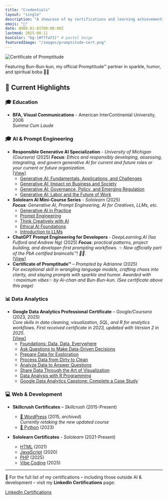 ```yaml
---
title: "Credentials"
layout: "single"
description: "A showcase of my certifications and learning achievements"
emoji: "📜"
date: 0000-01-01T00:00:00Z
lastmod: 2025-08-11
boxColor: "bg-[#fffaf3]" # pastel beige
featuredImage: "/images/promptitude-cert.png"
---
```


<div class="text-center mb-8">
  <img src="/images/promptitude-cert.png" alt="Certificate of Promptitude" class="rounded-xl shadow-lg border-4 border-pink-200 inline-block max-w-full md:max-w-lg">
  <p class="mt-4 text-sm italic text-gray-600">
    Featuring Bun-Bun-kun, my official Promptitude™ partner in sparkle, humor, and spiritual boba 🍹✨
  </p>
</div>

## 🌸 Current Highlights

### 🎓 Education
- **BFA, Visual Communications** - American InterContinental University, 2006<br>
  *Summa Cum Laude*

### 🎓 AI & Prompt Engineering
- **Responsible Generative AI Specialization** - *University of Michigan (Coursera)* (2025)
  ***Focus***: *Ethics and responsibly developing, assessing, integrating, and govern generative AI for current and future roles or your current or future organization.*<br>
  [[View]](https://www.coursera.org/account/accomplishments/specialization/OQQM7554SFL4)
    - [Generative AI: Fundamentals, Applications, and Challenges](https://coursera.org/share/2597cffdf977622adf42f827eb9d1eb2)
    - [Generative AI: Impact on Business and Society](https://coursera.org/share/3095e633c41ad067aa615898af90ccbe)
    - [Generative AI: Governance, Policy, and Emerging Regulation](https://coursera.org/share/46b8caca6cbe99eecd3a83dbeafb15de)
    - [Generative AI: Labor and the Future of Work](https://coursera.org/share/172ece8ba6a9a7b3f7a38c551233f4a3)
- **Sololearn AI Mini-Course Series** - *Sololearn* (2025)  
 ***Focus***: *Generative AI, Prompt Engineering, AI for Creatives, LLMs, etc.*
    - [Generative AI in Practice](https://www.sololearn.com/certificates/CC-9TWWKMBF)
    - [Prompt Engineering](https://www.sololearn.com/certificates/CC-J57GPLK8)
    - [Think Creatively with AI](https://www.sololearn.com/certificates/CC-R2TS2WJJ)
    - [Ethical AI Foundations](https://www.sololearn.com/certificates/CC-XSYIDZLW)
    - [Introduction to LLMs](https://www.sololearn.com/certificates/CC-EFSL7GSY)
- **ChatGPT Prompt Engineering for Developers** - *DeepLearning.AI (Isa Fulford and Andrew Ng)* (2025)
  ***Focus***: *practical patterns, project building, and developer-first prompting workflows.
  ✨ Now officially part of the PbA certified braincells™! 🧠💖*.<br>
  [[View]](https://learn.deeplearning.ai/accomplishments/dde85908-d5ea-4cc1-820d-fddf5d903cea?usp=sharing)
- **Certificate of Promptitude™** – *Prompted by Adrianne* (2025)  
  *For exceptional skill in wrangling language models, crafting chaos into clarity, and slaying prompts with sparkle and humor. Awarded with ✨maximum vibes✨ by Ai-chan and Bun-Bun-kun. (See certificate above this page)*


### 📊 Data Analytics
- **Google Data Analytics Professional Certificate** – *Google/Coursera* (2023, 2025)  
  *Core skills in data cleaning, visualization, SQL, and R for analytics workflows. First received certificate in 2023, updated with Version 2 in 2025*.<br> 
  [[View]](https://www.credly.com/badges/d25280bc-0efa-4c68-b743-495ab3d361bc/public_url)
    - [Foundations: Data, Data, Everywhere](https://coursera.org/share/af7c7478fa501ecb7c4f5a6666d5024c)
    - [Ask Questions to Make Data-Driven Decisions](https://coursera.org/share/97a9691d2237e583fbcc237fe6057678)
    - [Prepare Data for Exploration](https://coursera.org/share/63c69beabec7e580789528ce42f1f898)
    - [Process Data from Dirty to Clean](https://coursera.org/share/25e3c0dfc645101e8f59cc9f744a1840)
    - [Analyze Data to Answer Questions](https://coursera.org/share/23ef21b062819d08fe12a24eee4b2b8e)
    - [Share Data Through the Art of Visualization](https://coursera.org/share/8faab6022a042fe9bdb9247de312132a)
    - [Data Analysis with R Programming](https://coursera.org/share/f908d511808a0bbb5280bb339296b970)
    - [Google Data Analytics Capstone: Complete a Case Study](https://coursera.org/share/1d0be60ada81f00a47dfced37fa90677)

### 💻 Web & Development
- **Skillcrush Certificates** – *Skillcrush* (2015-Present)
  - [📄 WordPress](/certs/ap-wordpress-2015.pdf) (2015, *archived*)<br>
    *Currently retaking the new updated course*
  - [📄 Python](/certs/ap-python-2023.pdf) (2023)
  
- **Sololearn Certificates** - *Sololearn* (2021-Present)
  - [HTML](https://www.sololearn.com/certificates/CT-LVRHW7GT) (2021)
  - [JavaScript](https://www.sololearn.com/certificates/CT-UM1MYGE7) (2020)
  - [PHP](https://www.sololearn.com/certificates/CC-6LP8N5CH) (2025)
  - [Vibe Coding](https://www.sololearn.com/certificates/CC-IF7OKTXL) (2025)

---

<div class="not-prose p-4 rounded-2xl bg-pink-100 border-l-4 border-pink-300 shadow-sm mt-6 text-gray-800">
  <p class="mb-3 flex items-center">
    <span class="mr-2">📌
    For the full list of my certifications – including those outside AI & development – visit my <strong>LinkedIn Certifications</strong> page:
    </span>
  </p>
  <a href="https://www.linkedin.com/in/adrianne-padua/details/certifications/"
     target="_blank" rel="noopener noreferrer"
     class="inline-flex items-center gap-2 px-4 py-2 bg-blue-200 hover:bg-blue-300 text-blue-900 font-semibold rounded-full shadow transition-all duration-200 ease-in-out no-underline !no-underline">
    <i class="fab fa-linkedin text-xl"></i>
    LinkedIn Certifications
  </a>
</div>